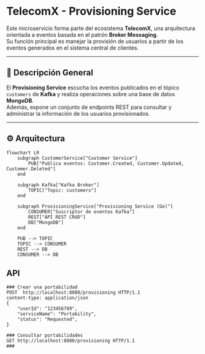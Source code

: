 # TelecomX - Provisioning Service

Este microservicio forma parte del ecosistema **TelecomX**, una arquitectura orientada a eventos basada en el patrón **Broker Messaging**.  
Su función principal es manejar la provisión de usuarios a partir de los eventos generados en el sistema central de clientes.

---

## 🧩 Descripción General

El **Provisioning Service** escucha los eventos publicados en el tópico `customers` de **Kafka** y realiza operaciones sobre una base de datos **MongoDB**.  
Además, expone un conjunto de endpoints REST para consultar y administrar la información de los usuarios provisionados.

---

## ⚙️ Arquitectura

```mermaid
flowchart LR
    subgraph CustomerService["Customer Service"]
        PUB["Publica eventos: Customer.Created, Customer.Updated, Customer.Deleted"]
    end

    subgraph Kafka["Kafka Broker"]
        TOPIC["Topic: customers"]
    end

    subgraph ProvisioningService["Provisioning Service (Go)"]
        CONSUMER["Suscriptor de eventos Kafka"]
        REST["API REST CRUD"]
        DB["MongoDB"]
    end

    PUB --> TOPIC
    TOPIC --> CONSUMER
    REST --> DB
    CONSUMER --> DB
```

## API

````http request
### Crear una portabilidad
POST  http://localhost:8080/provisioning HTTP/1.1
content-type: application/json
{
	"userId": "123456789",
	"serviceName": "Portability",
	"status": "Requested",
}

### Consultar portabilidades
GET http://localhost:8080/provisioning HTTP/1.1
###
````